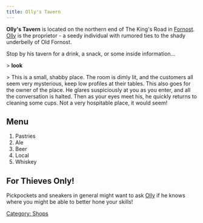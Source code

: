 ```yaml
---
title: Olly's Tavern
---
```


**Olly's Tavern** is located on the northern end of The King's Road in
[Fornost](Fornost "wikilink"). [Olly](Olly_of_Fornost "wikilink") is the
proprietor - a seedy individual with rumored ties to the shady
underbelly of Old Fornost.

Stop by his tavern for a drink, a snack, or some inside information...

\> **look**

\> This is a small, shabby place. The room is dimly lit, and the
customers all seem very mysterious, keep low profiles at their tables.
This also goes for the owner of the place. He glares suspiciously at you
as you enter, and all the conversation is halted. Then as your eyes meet
his, he quickly returns to cleaning some cups. Not a very hospitable
place, it would seem!

## Menu

1.  Pastries
2.  Ale
3.  Beer
4.  Local
5.  Whiskey

## For Thieves Only!

Pickpockets and sneakers in general might want to ask
[Olly](Olly_of_Fornost "wikilink") if he knows where you might be able
to better hone your skills!

[Category: Shops](Category:_Shops "wikilink")